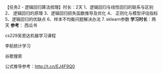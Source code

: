 【任务2 - 逻辑回归算法梳理】时长：2天
1、逻辑回归与线性回归的联系与区别
2、 逻辑回归的原理
3、逻辑回归损失函数推导及优化
4、 正则化与模型评估指标
5、逻辑回归的优缺点
6、样本不均衡问题解决办法
7. sklearn参数
**学习时长**：两天
**参考**：
西瓜书
          
cs229吴恩达机器学习课程
           
李航统计学习
           
谷歌搜索

公式推导参考：http://t.cn/EJ4F9Q0